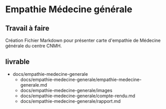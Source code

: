 # Empathie Médecine générale
## Travail à faire 
Création Fichier Markdown pour présenter carte d'empathie de Médecine générale du centre CNMH.


## livrable 
- docs/empathie-medecine-generale
  - docs/empathie-medecine-generale/empathie-medecine-generale.md
  - docs/empathie-medecine-generale/images
  - docs/empathie-medecine-generale/compte-rendu.md
  - docs/empathie-medecine-generale/rapport.md